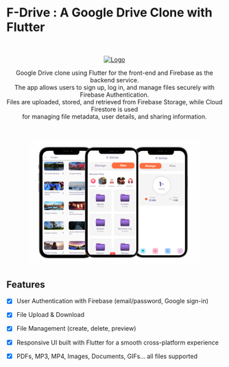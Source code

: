 # F-Drive : A Google Drive Clone with Flutter
<br />

<p align="center">
  <a href="https://github.com/alexanderritik/Best-README-Template">
    <img src="logo.jpeg" alt="Logo" width="80" height="80">
  </a>
</p>

<p align="center">
  Google Drive clone using Flutter for the front-end and Firebase as the backend service. <br />
  The app allows users to sign up, log in, and manage files securely with Firebase Authentication. <br />
  Files are uploaded, stored, and retrieved from Firebase Storage, while Cloud Firestore is used <br />
  for managing file metadata, user details, and sharing information.
</p>

<br />

<p align="center">
  <img src="https://raw.githubusercontent.com/SivaramNalliboyana/F-Drive/refs/heads/main/Course%20thumbnail-half.png" width="400">
</p>

## Features

- [x] User Authentication with Firebase (email/password, Google sign-in)
- [x] File Upload & Download
- [x] File Management (create, delete, preview)
- [x] Responsive UI built with Flutter for a smooth cross-platform experience
- [x] PDFs, MP3, MP4, Images, Documents, GIFs... all files supported
 



